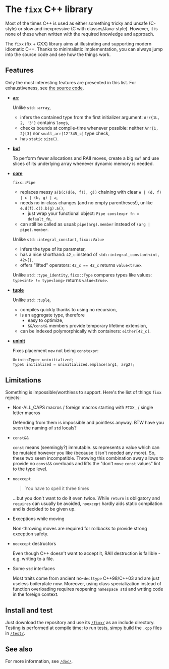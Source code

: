 # The `fixx` C++ library

Most of the times C++ is used as either something tricky and unsafe (C-style) or slow and inexpressive (C with classes/Java-style). However, it is none of these when written with the required knowledge and approach.

The `fixx` (fix + CXX) library aims at illustrating and supporting modern idiomatic C++. Thanks to minimalistic implementation, you can always jump into the source code and see how the things work.

## Features

Only the most interesting features are presented in this list. For exhaustiveness, see [the source code](./fixx/).

* [**arr**](./fixx/arr.hpp)

	Unlike `std::array`,
	* infers the contained type from the first initializer argument: `Arr{1L, 2, '3'}` contains `long`s,
	* checks bounds at compile-time whenever possible: neither `Arr{1, 2}[3]` nor `small_arr[12'345_c]` type check,
	* has `static` `size()`.

* [**buf**](./fixx/buf.hpp)

	To perform fewer allocations and RAII moves, create a big `Buf` and use slices of its underlying array whenever dynamic memory is needed.

* [**core**](./fixx/core.hpp)

	`fixx::Pipe`
	* replaces messy `a(b(c(d(e, f)), g))` chaining with clear `e | (d, f) | c | (b, g) | a`,
	* needs no in-class changes (and no empty parentheses!), unlike `e.d(f).c().b(g).a()`,
		* just wrap your functional object: `Pipe constexpr fn = default_fn`,
	* can still be called as usual: `pipe(arg).member` instead of `(arg | pipe).member`.

	Unlike `std::integral_constant`, `fixx::Value`
	* infers the type of its parameter,
	* has a nice shorthand: `42_c` instead of `std::integral_constant<int, 42>{}`,
	* offers "lifted" operators: `42_c == 42_c` returns `value<true>`.

	Unlike `std::type_identity`, `fixx::Type` compares types like values: `type<int> != type<long>` returns `value<true>`.

* [**tuple**](./fixx/tuple.hpp)

	Unlike `std::tuple`,
	* compiles quickly thanks to using no recursion,
	* is an aggregate type, therefore
		* easy to optimize,
		* `&&`/`const&` members provide temporary lifetime extension,
	* can be indexed polymorphically with containers: `either[42_c]`.

* [**uninit**](./fixx/uninit.hpp)

	Fixes placement `new` not being `constexpr`:
	```c++
	Uninit<Type> uninitialized;
	Type& initialized = uninitialized.emplace(arg1, arg2);
	```

## Limitations

Something is impossible/worthless to support. Here's the list of things `fixx` rejects:

* Non-ALL_CAPS macros / foreign macros starting with `FIXX_` / single letter macros

	Defending from them is impossible and pointless anyway. BTW have you seen the naming of `std` locals?

* `const&&`

	`const` means (seemingly?) immutable. `&&` represents a value which can be mutated however you like (because it isn't needed any more). So, these two seem incompatible. Throwing this combination away allows to provide no `const&&` overloads and lifts the "don't `move` `const` values" lint to the type level.

* `noexcept`

	> You have to spell it three times

	...but you don't want to do it even twice. While `return` is obligatory and `requires` can usually be avoided, `noexcept` hardly aids static compilation and is decided to be given up.

* Exceptions while moving

	Non-throwing moves are required for rollbacks to provide strong exception safety.

* `noexcept` destructors

	Even though C++ doesn't want to accept it, RAII destruction is fallible - e.g. writing to a file.

* Some `std` interfaces

	Most traits come from ancient no-`decltype` C++98/C++03 and are just useless boilerplate now. Moreover, using class specialization instead of function overloading requires reopening `namespace std` and writing code in the foreign context.

## Install and test

Just download the repository and use its [`/fixx/`](./fixx/) as an include directory. Testing is performed at compile time: to run tests, simpy build the `.cpp` files in [`/test/`](./test/).

## See also

For more information, see [`/doc/`](./doc/).